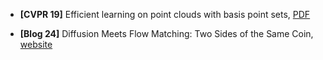 * **[CVPR 19]** Efficient learning on point clouds with basis point sets, [PDF](https://openaccess.thecvf.com/content_ICCV_2019/papers/Prokudin_Efficient_Learning_on_Point_Clouds_With_Basis_Point_Sets_ICCV_2019_paper.pdf)

* **[Blog 24]** Diffusion Meets Flow Matching: Two Sides of the Same Coin, [website](http://diffusionflow.github.io/)